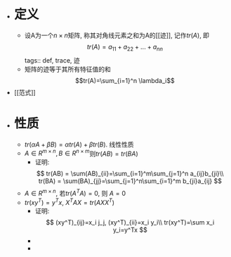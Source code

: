 - # 定义
	- 设A为一个$n\times n$矩阵, 称其对角线元素之和为A的[[迹]], 记作$tr(A)$, 即
	  $$tr(A)=a_{11}+a_{22}+...+a_{nn}$$
	  tags:: def, trace, 迹
	- 矩阵的迹等于其所有特征值的和
	  $$tr(A)=\sum_{i=1}^n \lambda_i$$
- [[范式]]
- # 性质
	- $tr(\alpha A+\beta B)=\alpha tr(A) +\beta tr(B)$. 线性性质
	- $A\in R^{m\times n}, B\in R^{n\times m}$则$tr(AB)=tr(BA)$
		- 证明:
		  $$
		  tr(AB) = \sum(AB)_{ii}=\sum_{i=1}^m\sum_{j=1}^n a_{ij}b_{ji}\\
		  tr(BA) = \sum(BA)_{jj}=\sum_{j=1}^n\sum_{i=1}^m b_{ji}a_{ij}
		  $$
	- $A\in R^{m\times n}$, 若$tr(A^TA)=0$, 则 $A=0$
	- $tr(xy^T)=y^Tx$, $X^TAX=tr(AXX^T)$
		- 证明:
		  $$
		  (xy^T)_{ij}=x_i j_j, (xy^T)_{ii}=x_i y_i\\
		  tr(xy^T)=\sum x_i y_i=y^Tx
		  $$
		-
		-